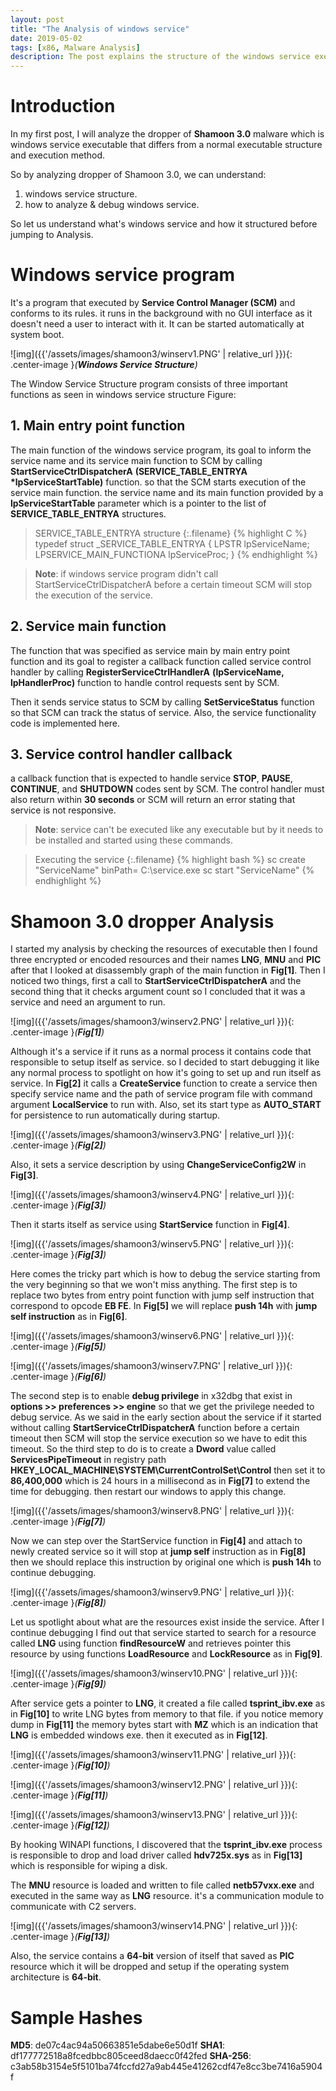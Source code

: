 ```yaml
---
layout: post
title: "The Analysis of windows service"
date: 2019-05-02
tags: [x86, Malware Analysis] 
description: The post explains the structure of the windows service executable by analyzing Shamoon 3.0 dropper. 
---
```


# Introduction

In my first post, I will analyze the dropper of **Shamoon 3.0** malware which is windows service executable that differs from a normal executable structure and execution method.

So by analyzing dropper of Shamoon 3.0, we can understand:
 1. windows service structure.
 2. how to analyze & debug windows service.

So let us understand what's windows service and how it structured before jumping to Analysis.

# Windows service program

It's a program that executed by **Service Control Manager (SCM)** and conforms to its rules. it runs in the background with no GUI interface as it doesn't need a user to interact with it. It can be started automatically at system boot.

 ![img]({{'/assets/images/shamoon3/winserv1.PNG' | relative_url }}){: .center-image }*(**Windows Service Structure**)*


The Window Service Structure program consists of three important functions as seen in windows service structure Figure:

## 1. **Main entry point function**

The main function of the windows service program, its goal to inform the service name and its service main function to SCM by calling **StartServiceCtrlDispatcherA** **(SERVICE_TABLE_ENTRYA** **\*lpServiceStartTable)** function. so that the SCM starts execution of the service main function. the service name and its main function provided by a **lpServiceStartTable** parameter which is a pointer to the list of **SERVICE_TABLE_ENTRYA** structures.

> SERVICE_TABLE_ENTRYA structure 
{:.filename}
{% highlight C %}
typedef struct _SERVICE_TABLE_ENTRYA {
  LPSTR lpServiceName;
  LPSERVICE_MAIN_FUNCTIONA lpServiceProc; }
{% endhighlight %}

> **Note**: if windows service program didn't call StartServiceCtrlDispatcherA before a certain timeout SCM will stop the execution of the service.

## 2. **Service main function**

The function that was specified as service main by main entry point function and its goal to register a callback function called service control handler by calling **RegisterServiceCtrlHandlerA** **(lpServiceName,** **lpHandlerProc)** function to handle control requests sent by SCM.

Then it sends service status to SCM by calling **SetServiceStatus** function so that SCM can track the status of service. Also, the service functionality code is implemented here.


## 3. **Service control handler callback**
a callback function that is expected to handle service **STOP**, **PAUSE**, **CONTINUE**, and **SHUTDOWN** codes sent by SCM. The control handler must also return within **30 seconds** or SCM will return an error stating that service is not responsive.

> **Note**: service can't be executed like any executable but by it needs to be installed and started using these commands.

> Executing the service
{:.filename}
{% highlight bash %}
 sc create "ServiceName" binPath= C:\service.exe
 sc start "ServiceName"
{% endhighlight %}


# Shamoon 3.0 dropper Analysis

I started my analysis by checking the resources of executable then I found three encrypted or encoded resources and their names **LNG**, **MNU** and **PIC** after that I looked at disassembly graph of the main function in **Fig[1]**. Then I noticed two things, first a call to **StartServiceCtrlDispatcherA** and the second thing that it checks argument count so I concluded that it was a service and need an argument to run.

![img]({{'/assets/images/shamoon3/winserv2.PNG' | relative_url }}){: .center-image }*(**Fig[1]**)*

Although it's a service if it runs as a normal process it contains code that responsible to setup itself as service. so I decided to start debugging it like any normal process to spotlight on how it's going to set up and run itself as service.
In **Fig[2]** it calls a **CreateService** function to create a service then specify service name and the path of service program file with command argument **LocalService** to run with. Also, set its start type as **AUTO_START** for persistence to run
automatically during startup.

![img]({{'/assets/images/shamoon3/winserv3.PNG' | relative_url }}){: .center-image }*(**Fig[2]**)*


Also, it sets a service description by using **ChangeServiceConfig2W** in **Fig[3]**.

![img]({{'/assets/images/shamoon3/winserv4.PNG' | relative_url }}){: .center-image }*(**Fig[3]**)*


Then it starts itself as service using **StartService** function in **Fig[4]**.

![img]({{'/assets/images/shamoon3/winserv5.PNG' | relative_url }}){: .center-image }*(**Fig[3]**)*


Here comes the tricky part which is how to debug the service starting from the very beginning so that we won't miss anything. The first step is to replace two bytes from entry point function with jump self instruction that correspond to opcode **EB FE**. In **Fig[5]** we will replace **push 14h** with **jump self instruction** as in **Fig[6]**.

![img]({{'/assets/images/shamoon3/winserv6.PNG' | relative_url }}){: .center-image }*(**Fig[5]**)*

![img]({{'/assets/images/shamoon3/winserv7.PNG' | relative_url }}){: .center-image }*(**Fig[6]**)*



The second step is to enable **debug privilege** in x32dbg that exist in **options >> preferences >> engine** so that we get the privilege needed to debug service. As we said in the early section about the service if it started without calling **StartServiceCtrlDispatcherA** function before a certain timeout then SCM will stop the service execution so we have to edit this timeout. So the third step to do is to create a **Dword** value called **ServicesPipeTimeout** in registry path **HKEY_LOCAL_MACHINE\SYSTEM\CurrentControlSet\Control** then set it to **86,400,000** which is 24 hours in a millisecond as in **Fig[7]** to extend the time for debugging. then restart our windows to apply this change.

![img]({{'/assets/images/shamoon3/winserv8.PNG' | relative_url }}){: .center-image }*(**Fig[7]**)*


Now we can step over the StartService function in **Fig[4]** and attach to newly created service so it will stop at **jump self** instruction as in **Fig[8]** then we should replace this instruction by original one which is **push 14h** to continue debugging.

![img]({{'/assets/images/shamoon3/winserv9.PNG' | relative_url }}){: .center-image }*(**Fig[8]**)*

Let us spotlight about what are the resources exist inside the service. After I continue debugging I find out that service started to search for a resource called **LNG** using function **findResourceW** and retrieves pointer this resource by using functions **LoadResource** and **LockResource** as in **Fig[9]**.

![img]({{'/assets/images/shamoon3/winserv10.PNG' | relative_url }}){: .center-image }*(**Fig[9]**)*


After service gets a pointer to **LNG**, it created a file called **tsprint_ibv.exe** as in **Fig[10]** to write LNG bytes from memory to that file. if you notice memory dump in **Fig[11]** the memory bytes start with **MZ** which is an indication that **LNG** is embedded windows exe. then it executed as in **Fig[12]**.

![img]({{'/assets/images/shamoon3/winserv11.PNG' | relative_url }}){: .center-image }*(**Fig[10]**)*

![img]({{'/assets/images/shamoon3/winserv12.PNG' | relative_url }}){: .center-image }*(**Fig[11]**)*

![img]({{'/assets/images/shamoon3/winserv13.PNG' | relative_url }}){: .center-image }*(**Fig[12]**)*

By hooking WINAPI functions, I discovered that the **tsprint_ibv.exe** process is responsible to drop and load driver called **hdv725x.sys** as in **Fig[13]** which is responsible for wiping a disk. 

The **MNU** resource is loaded and written to file called **netb57vxx.exe** and executed in the same way as **LNG** resource. it's a communication module to communicate with C2 servers.

![img]({{'/assets/images/shamoon3/winserv14.PNG' | relative_url }}){: .center-image }*(**Fig[13]**)*

Also, the service contains a **64-bit** version of itself that saved as **PIC** resource which it will be dropped and setup if the operating system architecture is **64-bit**.

# Sample Hashes

**MD5**: de07c4ac94a50663851e5dabe6e50d1f
**SHA1**: df177772518a8fcedbbc805ceed8daecc0f42fed
**SHA-256**: c3ab58b3154e5f5101ba74fccfd27a9ab445e41262cdf47e8cc3be7416a5904f

 
